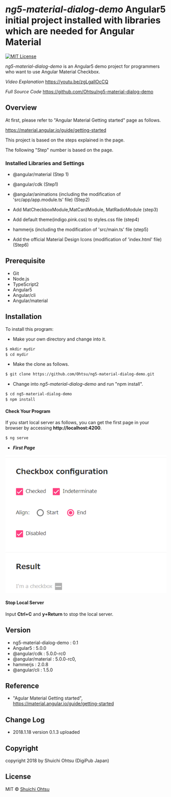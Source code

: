 
# _ng5-material-dialog-demo_ Angular5 initial project installed with libraries which are needed for Angular Material
[![MIT License](http://img.shields.io/badge/license-MIT-blue.svg?style=flat)](LICENSE)


_ng5-material-dialog-demo_ is an Angular5  demo project for programmers who want to use Angular Material Checkbox.

_Video Explanation_
<https://youtu.be/zgLgallOcCQ>

_Full Source Code_
<https://github.com/Ohtsu/ng5-material-dialog-demo>

## Overview 
    
At first, please refer to "Angular Material Getting started" page as follows. 
    
<https://material.angular.io/guide/getting-started>
 
This project is based on the steps explained in the page. 

The following "Step" number is based on the page. 

### Installed Libraries and Settings 

   - @angular/material (Step 1)

   - @angular/cdk (Step1)

   - @angular/animations (including the modification of 'src/app/app.module.ts' file) (Step2)

   - Add MatCheckboxModule,MatCardModule, MatRadioModule (step3)

   - Add default theme(indigo.pink.css) to styles.css file (step4)

   - hammerjs (including the modification of 'src/main.ts' file (step5)

   - Add the official Material Design Icons (modification of 'index.html' file) (Step6) 


 

## Prerequisite

   - Git
   - Node.js
   - TypeScript2
   - Angular5
   - Angular/cli
   - Angular/material



## Installation

To install this program:

   - Make your own directory and change into it.

```bash
$ mkdir mydir
$ cd mydir
```
   - Make the clone as follows.

```bash
$ git clone https://github.com/Ohtsu/ng5-material-dialog-demo.git
```

   - Change into _ng5-material-dialog-demo_ and run "npm install".

```bash
$ cd ng5-material-dialog-demo
$ npm install 
```


#### Check Your Program

If you start local server as follows, you can get the first page in your browser by accessing **http://localhost:4200**.


```bash
$ ng serve
```

  - ***First Page*** 

  <img src="https://raw.githubusercontent.com/Ohtsu/images/master/ng5-material/ng5-material-checkbox-01.png" width= "640" >


#### Stop Local Server

Input **Ctrl+C** and **y+Return** to stop the local server.




## Version

   - ng5-material-dialog-demo : 0.1
   - Angular5     : 5.0.0
   - @angular/cdk : 5.0.0-rc0
   - @angular/material : 5.0.0-rc0,
   - hammerjs : 2.0.8
   - @angular/cli : 1.5.0



## Reference

- "Agular Material Getting started",
<https://material.angular.io/guide/getting-started>



## Change Log

 - 2018.1.18  version 0.1.3 uploaded


## Copyright

copyright 2018 by Shuichi Ohtsu (DigiPub Japan)


## License

MIT © [Shuichi Ohtsu](ohtsu@digipub-net.com)
